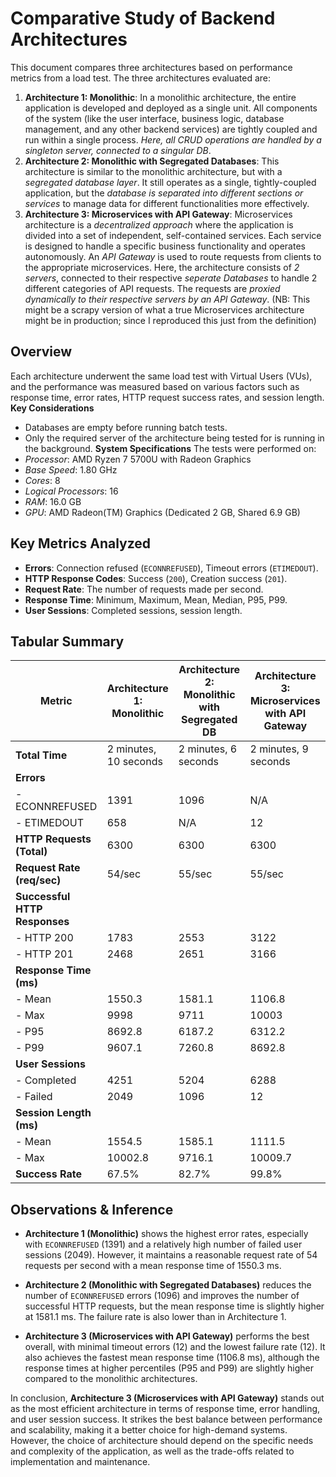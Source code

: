 # Comparative Study of Backend Architectures

This document compares three architectures based on performance metrics from a load test. The three architectures evaluated are:

1. **Architecture 1: Monolithic**: In a monolithic architecture, the entire application is developed and deployed as a single unit. All components of the system (like the user interface, business logic, database management, and any other backend services) are tightly coupled and run within a single process. *Here, all CRUD operations are handled by a singleton server, connected to a singular DB*.
2. **Architecture 2: Monolithic with Segregated Databases**: This architecture is similar to the monolithic architecture, but with a *segregated database layer*. It still operates as a single, tightly-coupled application, but the *database is separated into different sections or services* to manage data for different functionalities more effectively.
3. **Architecture 3: Microservices with API Gateway**: Microservices architecture is a *decentralized approach* where the application is divided into a set of independent, self-contained services. Each service is designed to handle a specific business functionality and operates autonomously. An *API Gateway* is used to route requests from clients to the appropriate microservices. Here, the architecture consists of *2 servers*, connected to their respective *seperate Databases* to handle 2 different categories of API requests. The requests are *proxied dynamically to their respective servers by an API Gateway*. (NB: This might be a scrapy version of what a true Microservices architecture might be in production; since I reproduced this just from the definition)

## Overview

Each architecture underwent the same load test with Virtual Users (VUs), and the performance was measured based on various factors such as response time, error rates, HTTP request success rates, and session length.
**Key Considerations**
- Databases are empty before running batch tests.
- Only the required server of the architecture being tested for is running in the background.
**System Specifications**
The tests were performed on:
- *Processor*: AMD Ryzen 7 5700U with Radeon Graphics
- *Base Speed*: 1.80 GHz
- *Cores*: 8
- *Logical Processors*: 16
- *RAM*: 16.0 GB
- *GPU*: AMD Radeon(TM) Graphics (Dedicated 2 GB, Shared 6.9 GB)

## Key Metrics Analyzed

- **Errors**: Connection refused (`ECONNREFUSED`), Timeout errors (`ETIMEDOUT`).
- **HTTP Response Codes**: Success (`200`), Creation success (`201`).
- **Request Rate**: The number of requests made per second.
- **Response Time**: Minimum, Maximum, Mean, Median, P95, P99.
- **User Sessions**: Completed sessions, session length.

## Tabular Summary

| **Metric**                            | **Architecture 1: Monolithic**   | **Architecture 2: Monolithic with Segregated DB** | **Architecture 3: Microservices with API Gateway** |
|---------------------------------------|----------------------------------|--------------------------------------------------|----------------------------------------------------|
| **Total Time**                        | 2 minutes, 10 seconds           | 2 minutes, 6 seconds                            | 2 minutes, 9 seconds                              |
| **Errors**                            |                                  |                                                  |                                                    |
| - ECONNREFUSED                        | 1391                             | 1096                                             | N/A                                                |
| - ETIMEDOUT                           | 658                              | N/A                                              | 12                                                 |
| **HTTP Requests (Total)**             | 6300                             | 6300                                             | 6300                                               |
| **Request Rate (req/sec)**            | 54/sec                           | 55/sec                                           | 55/sec                                             |
| **Successful HTTP Responses**         |                                  |                                                  |                                                    |
| - HTTP 200                            | 1783                             | 2553                                             | 3122                                               |
| - HTTP 201                            | 2468                             | 2651                                             | 3166                                               |
| **Response Time (ms)**                |                                  |                                                  |                                                    |
| - Mean                                 | 1550.3                           | 1581.1                                           | 1106.8                                             |
| - Max                                  | 9998                              | 9711                                             | 10003                                              |
| - P95                                  | 8692.8                           | 6187.2                                           | 6312.2                                             |
| - P99                                  | 9607.1                           | 7260.8                                           | 8692.8                                             |
| **User Sessions**                     |                                  |                                                  |                                                    |
| - Completed                           | 4251                             | 5204                                             | 6288                                               |
| - Failed                              | 2049                             | 1096                                             | 12                                                 |
| **Session Length (ms)**               |                                  |                                                  |                                                    |
| - Mean                                 | 1554.5                           | 1585.1                                           | 1111.5                                             |
| - Max                                  | 10002.8                          | 9716.1                                           | 10009.7                                            |
| **Success Rate**                      | 67.5%                            | 82.7%                                            | 99.8%                                              |

## Observations & Inference

- **Architecture 1 (Monolithic)** shows the highest error rates, especially with `ECONNREFUSED` (1391) and a relatively high number of failed user sessions (2049). However, it maintains a reasonable request rate of 54 requests per second with a mean response time of 1550.3 ms.

- **Architecture 2 (Monolithic with Segregated Databases)** reduces the number of `ECONNREFUSED` errors (1096) and improves the number of successful HTTP requests, but the mean response time is slightly higher at 1581.1 ms. The failure rate is also lower than in Architecture 1.

- **Architecture 3 (Microservices with API Gateway)** performs the best overall, with minimal timeout errors (12) and the lowest failure rate (12). It also achieves the fastest mean response time (1106.8 ms), although the response times at higher percentiles (P95 and P99) are slightly higher compared to the monolithic architectures.

In conclusion, **Architecture 3 (Microservices with API Gateway)** stands out as the most efficient architecture in terms of response time, error handling, and user session success. It strikes the best balance between performance and scalability, making it a better choice for high-demand systems. However, the choice of architecture should depend on the specific needs and complexity of the application, as well as the trade-offs related to implementation and maintenance.